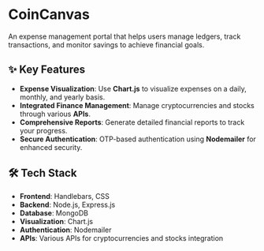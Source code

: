 # CoinCanvas

An expense management portal that helps users manage ledgers, track transactions, and monitor savings to achieve financial goals.

## ✨ Key Features

- **Expense Visualization**: Use **Chart.js** to visualize expenses on a daily, monthly, and yearly basis.
- **Integrated Finance Management**: Manage cryptocurrencies and stocks through various **APIs**.
- **Comprehensive Reports**: Generate detailed financial reports to track your progress.
- **Secure Authentication**: OTP-based authentication using **Nodemailer** for enhanced security.

## 🛠️ Tech Stack

- **Frontend**: Handlebars, CSS
- **Backend**: Node.js, Express.js
- **Database**: MongoDB
- **Visualization**: Chart.js
- **Authentication**: Nodemailer
- **APIs**: Various APIs for cryptocurrencies and stocks integration
